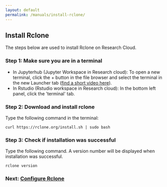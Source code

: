 ```yaml
---
layout: default
permalink: /manuals/install-rclone/
---
```


## Install Rclone

The steps below are used to install Rclone on Research Cloud.

### Step 1: Make sure you are in a terminal
- In Jupyterhub (Jupyter Workspace in Research cloud): 
  To open a new terminal, click the + button in the file browser and select the terminal in the new Launcher tab
  ([find a short video here](https://jupyterlab.readthedocs.io/en/stable/user/terminal.html)).
- In Rstudio (Rstudio workspace in Research cloud):
  In the bottom left panel, click the 'terminal' tab.

### Step 2: Download and install rclone

Type the following command in the terminal:

`curl https://rclone.org/install.sh | sudo bash`

### Step 3: Check if installation was successful

Type the following command. A version number will be displayed when installation was successful.

```
rclone version
```


### Next: [Configure Rclone](rclone-config.md)
